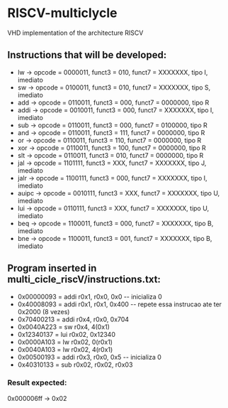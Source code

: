 # RISCV-multiclycle

VHD implementation of the architecture RISCV

## Instructions that will be developed:

- lw -> opcode = 0000011, funct3 = 010, funct7 = XXXXXXX, tipo I, imediato
- sw -> opcode = 0100011, funct3 = 010, funct7 = XXXXXXX, tipo S, imediato
- add -> opcode = 0110011, funct3 = 000, funct7 = 0000000, tipo R
- addi -> opcode = 0010011, funct3 = 000, funct7 = XXXXXXX, tipo I, imediato
- sub -> opcode = 0110011, funct3 = 000, funct7 = 0100000, tipo R
- and -> opcode = 0110011, funct3 = 111, funct7 = 0000000, tipo R
- or -> opcode = 0110011, funct3 = 110, funct7 = 0000000, tipo R
- xor -> opcode = 0110011, funct3 = 100, funct7 = 0000000, tipo R
- slt -> opcode = 0110011, funct3 = 010, funct7 = 0000000, tipo R
- jal -> opcode = 1101111, funct3 = XXX, funct7 = XXXXXXX, tipo J, imediato
- jalr -> opcode = 1100111, funct3 = 000, funct7 = XXXXXXX, tipo I, imediato
- auipc -> opcode = 0010111, funct3 = XXX, funct7 = XXXXXXX, tipo U, imediato
- lui -> opcode = 0110111, funct3 = XXX, funct7 = XXXXXXX, tipo U, imediato
- beq -> opcode = 1100011, funct3 = 000, funct7 = XXXXXXX, tipo B, imediato
- bne -> opcode = 1100011, funct3 = 001, funct7 = XXXXXXX, tipo B, imediato

## Program inserted in multi_cicle_riscV/instructions.txt:

- 0x00000093 = addi r0x1, r0x0, 0x0 -- inicializa 0
- 0x40008093 = addi r0x1, r0x1, 0x400 -- repete essa instrucao ate ter 0x2000 (8 vezes)
- 0x70400213 = addi r0x4, r0x0, 0x704
- 0x0040A223 = sw r0x4, 4(0x1)
- 0x12340137 = lui r0x02, 0x12340
- 0x0000A103 = lw r0x02, 0(r0x1)
- 0x0040A103 = lw r0x02, 4(r0x1)
- 0x00500193 = addi r0x3, r0x0, 0x5 -- inicializa 0
- 0x40310133 = sub r0x02, r0x02, r0x03

### Result expected:

0x000006ff -> 0x02
